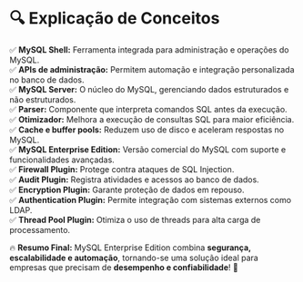 # 🔍 **Explicação de Conceitos**

✅ **MySQL Shell:** Ferramenta integrada para administração e operações do MySQL.  
✅ **APIs de administração:** Permitem automação e integração personalizada no banco de dados.  
✅ **MySQL Server:** O núcleo do MySQL, gerenciando dados estruturados e não estruturados.  
✅ **Parser:** Componente que interpreta comandos SQL antes da execução.  
✅ **Otimizador:** Melhora a execução de consultas SQL para maior eficiência.  
✅ **Cache e buffer pools:** Reduzem uso de disco e aceleram respostas no MySQL.  
✅ **MySQL Enterprise Edition:** Versão comercial do MySQL com suporte e funcionalidades avançadas.  
✅ **Firewall Plugin:** Protege contra ataques de SQL Injection.  
✅ **Audit Plugin:** Registra atividades e acessos ao banco de dados.  
✅ **Encryption Plugin:** Garante proteção de dados em repouso.  
✅ **Authentication Plugin:** Permite integração com sistemas externos como LDAP.  
✅ **Thread Pool Plugin:** Otimiza o uso de threads para alta carga de processamento.  

🔥 **Resumo Final:** MySQL Enterprise Edition combina **segurança, escalabilidade e automação**, tornando-se uma solução ideal para empresas que precisam de **desempenho e confiabilidade**! 🚀
